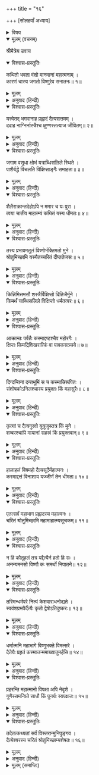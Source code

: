 +++
title = "१६"

+++
[सोलहवाँ अध्याय]



<details><summary>विषय</summary>

नृसिंहावतारविषयक प्रश्न
</details>


<details open><summary>मूलम् (वचनम्)</summary>

श्रीमैत्रेय उवाच
</details>

<details open><summary>विश्वास-प्रस्तुतिः</summary>

कथितो भवता वंशो मानवानां महात्मनाम् ।  
कारणं चास्य जगतो विष्णुरेव सनातनः॥ १॥
</details>

<details><summary>मूलम्</summary>

कथितो भवता वंशो मानवानां महात्मनाम् ।  
कारणं चास्य जगतो विष्णुरेव सनातनः॥ १॥
</details>

<details><summary>अनुवाद (हिन्दी)</summary>

श्रीमैत्रेयजी बोले—आपने महात्मा मनुपुत्रोंके वंशोंका वर्णन किया और यह भी बताया कि इस जगत‍्के सनातन कारण भगवान‍् विष्णु ही हैं॥ १॥
</details>

<details open><summary>विश्वास-प्रस्तुतिः</summary>

यत्त्वेतद् भगवानाह प्रह्लादं दैत्यसत्तमम् ।  
ददाह नाग्निर्नास्त्रैश्च क्षुण्णस्तत्याज जीवितम्॥ २॥
</details>

<details><summary>मूलम्</summary>

यत्त्वेतद् भगवानाह प्रह्लादं दैत्यसत्तमम् ।  
ददाह नाग्निर्नास्त्रैश्च क्षुण्णस्तत्याज जीवितम्॥ २॥
</details>

<details><summary>अनुवाद (हिन्दी)</summary>

किन्तु, भगवन्! आपने जो कहा कि दैत्यश्रेष्ठ प्रह्लादजीको न तो अग्निने ही भस्म किया और न उन्होंने अस्त्र-शस्त्रोंसे आघात किये जानेपर ही अपने प्राणोंको छोड़ा॥ २॥
</details>

<details open><summary>विश्वास-प्रस्तुतिः</summary>

जगाम वसुधा क्षोभं यत्राब्धिसलिले स्थिते ।  
पाशैर्बद्धे विचलति विक्षिप्ताङ्गैः समाहता॥ ३॥
</details>

<details><summary>मूलम्</summary>

जगाम वसुधा क्षोभं यत्राब्धिसलिले स्थिते ।  
पाशैर्बद्धे विचलति विक्षिप्ताङ्गैः समाहता॥ ३॥
</details>

<details><summary>अनुवाद (हिन्दी)</summary>

तथा पाशबद्ध होकर समुद्रके जलमें पड़े रहनेपर उनके हिलते-डुलते हुए अंगोंसे आहत होकर पृथिवी डगमगाने लगी॥ ३॥
</details>

<details open><summary>विश्वास-प्रस्तुतिः</summary>

शैलैराक्रान्तदेहोऽपि न ममार च यः पुरा ।  
त्वया चातीव माहात्म्यं कथितं यस्य धीमतः॥ ४॥
</details>

<details><summary>मूलम्</summary>

शैलैराक्रान्तदेहोऽपि न ममार च यः पुरा ।  
त्वया चातीव माहात्म्यं कथितं यस्य धीमतः॥ ४॥
</details>

<details><summary>अनुवाद (हिन्दी)</summary>

और शरीरपर पत्थरोंकी बौछार पड़नेपर भी वे नहीं मरे । इस प्रकार जिन महाबुद्धिमान् का आपने बहुत ही महात्म्य वर्णन किया है॥ ४॥
</details>

<details open><summary>विश्वास-प्रस्तुतिः</summary>

तस्य प्रभावमतुलं विष्णोर्भक्तिमतो मुने ।  
श्रोतुमिच्छामि यस्यैतच्चरितं दीप्ततेजसः॥ ५॥
</details>

<details><summary>मूलम्</summary>

तस्य प्रभावमतुलं विष्णोर्भक्तिमतो मुने ।  
श्रोतुमिच्छामि यस्यैतच्चरितं दीप्ततेजसः॥ ५॥
</details>

<details><summary>अनुवाद (हिन्दी)</summary>

हे मुने! जिन अति तेजस्वी माहात्माके ऐसे चरित्र हैं, मैं उन परम विष्णुभक्तका अतुलित प्रभाव सुनना चाहता हूँ॥ ५॥
</details>

<details open><summary>विश्वास-प्रस्तुतिः</summary>

किन्निमित्तमसौ  शस्त्रैर्विक्षिप्तो दितिजैर्मुने ।  
किमर्थं चाब्धिसलिले विक्षिप्तो धर्मतत्परः॥ ६॥
</details>

<details><summary>मूलम्</summary>

किन्निमित्तमसौ  शस्त्रैर्विक्षिप्तो दितिजैर्मुने ।  
किमर्थं चाब्धिसलिले विक्षिप्तो धर्मतत्परः॥ ६॥
</details>

<details><summary>अनुवाद (हिन्दी)</summary>

हे मुनिवर! वे तो बड़े ही धर्मपरायण थे; फिर दैत्योंने उन्हें क्यों अस्त्र-शस्त्रोंसे पीड़ित किया और क्यों समुद्रके जलमें डाला?॥ ६॥
</details>

<details open><summary>विश्वास-प्रस्तुतिः</summary>

आक्रान्तः पर्वतैः कस्माद्दष्टश्चैव महोरगैः ।  
क्षिप्तः किमद्रिशिखरात्किं वा पावकसञ्चये॥ ७॥
</details>

<details><summary>मूलम्</summary>

आक्रान्तः पर्वतैः कस्माद्दष्टश्चैव महोरगैः ।  
क्षिप्तः किमद्रिशिखरात्किं वा पावकसञ्चये॥ ७॥
</details>

<details><summary>अनुवाद (हिन्दी)</summary>

उन्होंने किसलिये उन्हें पर्वतोंसे दबाया? किस कारण सर्पोंसे डँसाया? क्यों पर्वतशिखरसे गिराया और क्यों अग्निमें डलवाया?॥ ७॥
</details>

<details open><summary>विश्वास-प्रस्तुतिः</summary>

दिग्दन्तिनां दन्तभूमिं स च कस्मान्निरूपितः ।  
संशोषकोऽनिलश्चास्य प्रयुक्तः किं महासुरैः॥ ८॥
</details>

<details><summary>मूलम्</summary>

दिग्दन्तिनां दन्तभूमिं स च कस्मान्निरूपितः ।  
संशोषकोऽनिलश्चास्य प्रयुक्तः किं महासुरैः॥ ८॥
</details>

<details><summary>अनुवाद (हिन्दी)</summary>

उन महादैत्योंने उन्हें दिग्गजोंके दाँतोंसे क्यों रुँधवाया और क्यों सर्व शोषक वायुको उनके लिये नियुक्त किया?॥ ८॥
</details>

<details open><summary>विश्वास-प्रस्तुतिः</summary>

कृत्यां च दैत्यगुरवो युयुजुस्तत्र किं मुने ।  
शम्बरश्चापि मायानां सहस्रं किं प्रयुक्तवान‍्॥ ९॥
</details>

<details><summary>मूलम्</summary>

कृत्यां च दैत्यगुरवो युयुजुस्तत्र किं मुने ।  
शम्बरश्चापि मायानां सहस्रं किं प्रयुक्तवान‍्॥ ९॥
</details>

<details><summary>अनुवाद (हिन्दी)</summary>

हे मुने! उनपर दैत्यगुरुओंने किसलिये कृत्याका प्रयोग किया और शम्बरासुरने क्यों अपनी सहस्रों मायाओंका वार किया?॥ ९॥
</details>

<details open><summary>विश्वास-प्रस्तुतिः</summary>

हालाहलं विषमहो दैत्यसूदैर्महात्मनः ।  
कस्माद्दत्तं विनाशाय यज्जीर्णं तेन धीमता॥ १०॥
</details>

<details><summary>मूलम्</summary>

हालाहलं विषमहो दैत्यसूदैर्महात्मनः ।  
कस्माद्दत्तं विनाशाय यज्जीर्णं तेन धीमता॥ १०॥
</details>

<details><summary>अनुवाद (हिन्दी)</summary>

उन महात्माको मारनेके लिये दैत्यराजके रसोइयोंने, जिसे वे महाबुद्धिमान् पचा गये थे ऐसा हलाहल विष क्यों दिया?॥ १०॥
</details>

<details open><summary>विश्वास-प्रस्तुतिः</summary>

एतत्सर्वं महाभाग प्रह्लादस्य महात्मनः ।  
चरितं श्रोतुमिच्छामि महामाहात्म्यसूचकम्॥ ११॥
</details>

<details><summary>मूलम्</summary>

एतत्सर्वं महाभाग प्रह्लादस्य महात्मनः ।  
चरितं श्रोतुमिच्छामि महामाहात्म्यसूचकम्॥ ११॥
</details>

<details><summary>अनुवाद (हिन्दी)</summary>

हे महाभाग! महात्मा प्रह्लादका यह सम्पूर्ण चरित्र, जो उनके महान् माहात्म्यका सूचक है, मैं सुनना चाहता हूँ॥ ११॥
</details>

<details open><summary>विश्वास-प्रस्तुतिः</summary>

न हि कौतूहलं तत्र यद्दैत्यैर्न हतो हि सः ।  
अनन्यमनसो विष्णौ कः समर्थो निपातने॥ १२॥
</details>

<details><summary>मूलम्</summary>

न हि कौतूहलं तत्र यद्दैत्यैर्न हतो हि सः ।  
अनन्यमनसो विष्णौ कः समर्थो निपातने॥ १२॥
</details>

<details><summary>अनुवाद (हिन्दी)</summary>

यदि दैत्यगण उन्हें नहीं मार सके तो इसका मुझे कोई आश्चर्य नहीं है, क्योंकि जिसका मन अनन्यभावसे भगवान‍् विष्णुमें लगा हुआ है उसको भला कौन मार सकता है?॥ १२॥
</details>

<details open><summary>विश्वास-प्रस्तुतिः</summary>

तस्मिन्धर्मपरे नित्यं केशवाराधनोद्यते ।  
स्ववंशप्रभवैर्दैत्यैः कृतो द्वेषोऽतिदुष्करः॥ १३॥
</details>

<details><summary>मूलम्</summary>

तस्मिन्धर्मपरे नित्यं केशवाराधनोद्यते ।  
स्ववंशप्रभवैर्दैत्यैः कृतो द्वेषोऽतिदुष्करः॥ १३॥
</details>

<details><summary>अनुवाद (हिन्दी)</summary>

[आश्चर्य तो इसीका है कि ] जो नित्यधर्मपरायण और भगवदाराधनामें तत्पर रहते थे, उनसे उनके ही कुलमें उत्पन्न हुए दैत्योंने ऐसा अति दुष्कर द्वेष किया! [ क्योंकि ऐसे समदर्शी और धर्मभीरु पुरुषोंसे तो किसीका भी द्वेष होना अत्यन्त कठिन है]॥ १३॥
</details>

<details open><summary>विश्वास-प्रस्तुतिः</summary>

धर्मात्मनि महाभागे विष्णुभक्ते विमत्सरे ।  
दैतेयैः प्रहृतं कस्मात्तन्ममाख्यातुमर्हसि॥ १४॥
</details>

<details><summary>मूलम्</summary>

धर्मात्मनि महाभागे विष्णुभक्ते विमत्सरे ।  
दैतेयैः प्रहृतं कस्मात्तन्ममाख्यातुमर्हसि॥ १४॥
</details>

<details><summary>अनुवाद (हिन्दी)</summary>

उन धर्मात्मा, महाभाग, मत्सरहीन विष्णु-भक्तको दैत्योंने किस कारणसे इतना कष्ट दिया, सो आप मुझसे कहिये॥ १४॥
</details>

<details open><summary>विश्वास-प्रस्तुतिः</summary>

प्रहरन्ति महात्मानो विपक्षा अपि नेदृशे ।  
गुणैस्समन्विते साधौ किं पुनर्यः स्वपक्षजः॥ १५॥
</details>

<details><summary>मूलम्</summary>

प्रहरन्ति महात्मानो विपक्षा अपि नेदृशे ।  
गुणैस्समन्विते साधौ किं पुनर्यः स्वपक्षजः॥ १५॥
</details>

<details><summary>अनुवाद (हिन्दी)</summary>

महात्मालोग तो ऐसे गुण-सम्पन्न साधु पुरुषोंके विपक्षी होनेपर भी उनपर किसी प्रकारका प्रहार नहीं करते, फिर स्वपक्षमें होनेपर तो कहना ही क्या है?॥ १५॥
</details>

<details open><summary>विश्वास-प्रस्तुतिः</summary>

तदेतत्कथ्यतां सर्वं विस्तरान्मुनिपुङ्गव ।  
दैत्येश्वरस्य चरितं श्रोतुमिच्छाम्यशेषतः॥ १६॥
</details>

<details><summary>मूलम्</summary>

तदेतत्कथ्यतां सर्वं विस्तरान्मुनिपुङ्गव ।  
दैत्येश्वरस्य चरितं श्रोतुमिच्छाम्यशेषतः॥ १६॥
</details>

<details><summary>अनुवाद (हिन्दी)</summary>

इसलिये हे मुनिश्रेष्ठ! यह सम्पूर्ण वृत्तान्त विस्तारपूर्वक वर्णन कीजिये । मैं उन दैत्यराजका सम्पूर्ण चरित्र सुनना चाहता हूँ॥ १६॥
</details>

<details><summary>मूलम् (समाप्तिः)</summary>

इति श्रीविष्णुपुराणे प्रथमेंऽशे षोडशोऽध्यायः॥ १६॥
</details>
